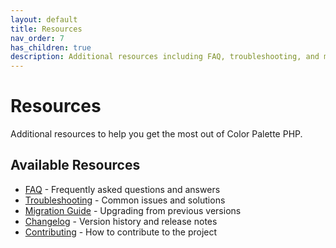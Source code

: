 ```yaml
---
layout: default
title: Resources
nav_order: 7
has_children: true
description: Additional resources including FAQ, troubleshooting, and migration guides
---
```


# Resources

Additional resources to help you get the most out of Color Palette PHP.

## Available Resources

- [FAQ](faq) - Frequently asked questions and answers
- [Troubleshooting](troubleshooting) - Common issues and solutions
- [Migration Guide](migration-guide) - Upgrading from previous versions
- [Changelog](changelog) - Version history and release notes
- [Contributing](contributing) - How to contribute to the project
